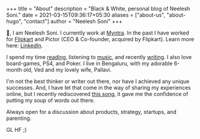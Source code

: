 +++
title = "About"
description = "Black & White, personal blog of Neelesh Soni."
date = 2021-03-15T09:36:17+05:30
aliases = ["about-us", "about-hugo", "contact"]
author = "Neelesh Soni"
+++

👋, I am Neelesh Soni. I currently work at [Myntra](https://www.myntra.com). In the past I have worked for [Flipkart](https://www.flipkart.com) and Pictor (CEO & Co-founder, acquired by Flipkart). Learn more here: [LinkedIn](https://linkedin.com/in/neelesh-soni).

I spend my time [reading](https://neeleshsoni.com/bookshelf), listening to [music](https://open.spotify.com/playlist/2bo69IQ7EvFx1xXkfZa8AC?si=7rfPi-GeSiCFD82RWtEXOA), and recently [writing](https://neeleshsoni.com/posts). I also love board-games, PS4, and Poker. I live in Bengaluru, with my adorable 6-month old, Ved and my lovely wife, Pallavi.

I'm not the best thinker or writer out there, nor have I achieved any unique successes. And, I have let that come in the way of sharing my experiences online, but I recently rediscovered [this song](https://open.spotify.com/track/4PuMLJPJ4YftrUtYQYn8Zd?si=X7a40vyrQVWbE1p_PskNQg), it gave me the confidence of putting my soup of words out there.

Always open for a discussion about products, strategy, startups, and parenting.

GL HF ;)